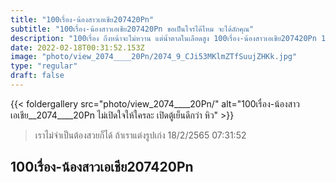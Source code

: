 ```yaml
---
title: "100เรื่อง-น้องสาวเอเชีย207420Pn"
subtitle: "100เรื่อง-น้องสาวเอเชีย207420Pn ขอเป็นโจรได้ไหม จะได้ลักคุณ"
description: "100เรื่อง ถึงหน้าจะไม่หวาน แต่น้ำตาลในเลือดสูง 100เรื่อง-น้องสาวเอเชีย207420Pn 18/2/2565 07:31:52"
date: 2022-02-18T00:31:52.153Z
image: "photo/view_2074____20Pn/2074_9_CJi53MKlmZTfSuujZHKk.jpg"
type: "regular"
draft: false
---
```


{{< foldergallery src="photo/view_2074____20Pn/" alt="100เรื่อง-น้องสาวเอเชีย__2074____20Pn ไม่เปิดใจให้ใครละ เปิดตู้เย็นดีกว่า หิว" >}}


> เราไม่จำเป็นต้องสวยก็ได้ ถ้าเราแต่งรูปเก่ง 18/2/2565 07:31:52

## 100เรื่อง-น้องสาวเอเชีย207420Pn
